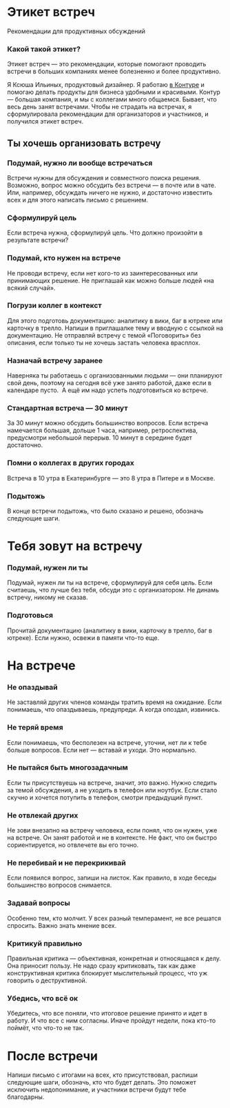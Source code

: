 # Этикет встреч
Рекомендации для продуктивных обсуждений

### Какой такой этикет?
Этикет встреч — это рекомендации, которые помогают проводить встречи в больших компаниях менее болезненно и более продуктивно.

Я Ксюша Ильиных, продуктовый дизайнер. Я работаю [в Контуре](kontur.ru) и помогаю делать продукты для бизнеса удобными и красивыми. Контур — большая компания, и мы с коллегами много общаемся. Бывает, что весь день занят встречами. Чтобы не страдать на встречах, я сформулировала рекомендации для организаторов и участников, и получился этикет встреч.

## Ты хочешь организовать встречу
### Подумай, нужно ли вообще встречаться
Встречи нужны для обсуждения и совместного поиска решения. Возможно, вопрос можно обсудить без встречи — в почте или в чате. Или, например, обсуждать ничего не нужно, и достаточно известить всех и для этого написать письмо с решением.

### Сформулируй цель
Если встреча нужна, сформулируй цель. Что должно произойти в результате встречи?

### Подумай, кто нужен на встрече
Не проводи встречу, если нет кого-то из заинтересованных или принимающих решение. Не приглашай как можно больше людей «на всякий случай».

### Погрузи коллег в контекст
Для этого подготовь документацию: аналитику в вики, баг в ютреке или карточку в трелло. Напиши в приглашалке тему и вводную с ссылкой на документацию. Не отправляй встречу с темой «Поговорить» без описания, если только ты не хочешь застать человека врасплох.

### Назначай встречу заранее
Наверняка ты работаешь с организованными людьми — они планируют свой день, поэтому на сегодня всё уже занято работой, даже если в календаре пусто.  А ещё им надо успеть подготовиться ко встрече.

### Стандартная встреча — 30 минут
За 30 минут можно обсудить большинство вопросов. Если встреча намечается большая, дольше 1 часа, например, ретроспектива, предусмотри небольшой перерыв. 10 минут в середине будет достаточно.

### Помни о коллегах в других городах
Встреча в 10 утра в Екатеринбурге — это 8 утра в Питере и в Москве.

### Подытожь
В конце встречи подытожь, что было сказано и решено, обозначь следующие шаги.

# Тебя зовут на встречу
### Подумай, нужен ли ты
Подумай, нужен ли ты на встрече, сформулируй для себя цель. Если считаешь, что лучше без тебя, обсуди это с организатором. Не динамь встречу, никому не сказав.

### Подготовься
Прочитай документацию (аналитику в вики, карточку в трелло, баг в ютреке). Если нужно, освежи в памяти что-то еще.

# На встрече
### Не опаздывай
Не заставляй других членов команды тратить время на ожидание. Если понимаешь, что опаздываешь, предупреди. А когда опоздал, извинись.

### Не теряй время
Если понимаешь, что бесполезен на встрече, уточни, нет ли к тебе больше вопросов. Если нет — вставай и уходи. Это нормально.

### Не пытайся быть многозадачным
Если ты присутствуешь на встрече, значит, это важно. Нужно следить за темой обсуждения, а не уходить в телефон или ноутбук. Если стало скучно и хочется потупить в телефон, смотри предыдущий пункт.

### Не отвлекай других
Не зови внезапно на встречу человека, если понял, что он нужен, уже на встрече. Он занят работой и не в контексте. Не факт, что он быстро сориентируется, но отвлечете вы его точно.

### Не перебивай и не перекрикивай
Если появился вопрос, запиши на листок. Как правило, в ходе беседы большинство вопросов снимается.

### Задавай вопросы
Особенно тем, кто молчит. У всех разный темперамент, не все решатся спросить. Важно знать мнение всех.

### Критикуй правильно
Правильная критика — объективная, конкретная и относящаяся к делу. Она приносит пользу. Не надо сразу критиковать, так как даже конструктивная критика блокирует мыслительный процесс, что уж говорить о деструктивной.

### Убедись, что всё ок
Убедитесь, что все поняли, что итоговое решение принято и идет в работу. И что все с ним согласны. Иначе пройдут недели, пока кто-то поймёт, что что-то не так.

# После встречи
Напиши письмо с итогами на всех, кто присутствовал, распиши следующие шаги, обозначь, кто что будет делать. Это поможет исключить недопонимание, и участники встречи будут тебе благодарны.
